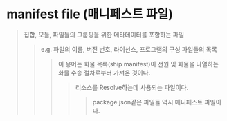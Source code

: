 # manifest file (매니페스트 파일)

> 집합, 모듈, 파일들의 그룹핑을 위한 메타데이터를 포함하는 파일
>
> > e.g. 파일의 이름, 버전 번호, 라이선스, 프로그램의 구성 파일들의 목록
> >
> > > 이 용어는 화물 목록(ship manifest)이 선원 및 화물을 나열하는 화물 수송 절차로부터 가져온 것이다.
> > >
> > > > 리소스를 Resolve하는데 사용되는 파일이다.
> > > >
> > > > > package.json같은 파일들 역시 매니페스트 파일이다.
